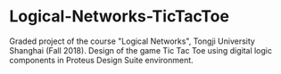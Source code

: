 # Logical-Networks-TicTacToe
Graded project of the course "Logical Networks", Tongji University Shanghai (Fall 2018).  Design of the game Tic Tac Toe using digital logic components in Proteus Design Suite environment.
